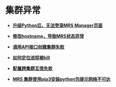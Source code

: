 # 集群异常<a name="ZH-CN_TOPIC_0169515037"></a>

-   **[升级Python后，无法登录MRS Manager页面](升级Python后-无法登录MRS-Manager页面.md)**  

-   **[修改hostname，导致MRS状态异常](修改hostname-导致MRS状态异常.md)**  

-   **[调用API接口创建集群失败](调用API接口创建集群失败.md)**  

-   **[如何定位进程被kill](如何定位进程被kill.md)**  

-   **[配置跨集群互信失败](配置跨集群互信失败.md)**  

-   **[MRS 集群使用pip3安装python包提示网络不可达](MRS-集群使用pip3安装python包提示网络不可达.md)**  


